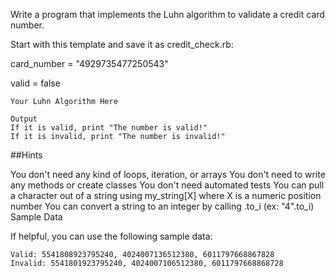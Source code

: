 Write a program that implements the Luhn algorithm to validate a credit card number.

Start with this template and save it as credit_check.rb:

card_number = "4929735477250543"

valid = false

    Your Luhn Algorithm Here

    Output
    If it is valid, print "The number is valid!"
    If it is invalid, print "The number is invalid!"

##Hints

You don't need any kind of loops, iteration, or arrays
You don't need to write any methods or create classes
You don't need automated tests
You can pull a character out of a string using my_string[X] where X is a numeric position number
You can convert a string to an integer by calling .to_i (ex: "4".to_i)
Sample Data

If helpful, you can use the following sample data:

    Valid: 5541808923795240, 4024007136512380, 6011797668867828
    Invalid: 5541801923795240, 4024007106512380, 6011797668868728